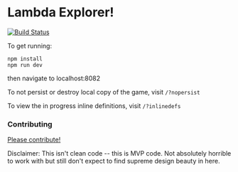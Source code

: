 # Lambda Explorer!

[![Build Status](https://travis-ci.org/evinism/lambda-explorer.svg?branch=master)](https://travis-ci.org/evinism/lambda-explorer)

To get running:
```
npm install
npm run dev
```
then navigate to localhost:8082

To not persist or destroy local copy of the game, visit `/?nopersist`

To view the in progress inline definitions, visit `/?inlinedefs`

### Contributing

[Please contribute!](https://github.com/evinism/lambda-explorer/issues)

Disclaimer: This isn't clean code -- this is MVP code. Not absolutely horrible to work with but still don't expect to find supreme design beauty in here.
